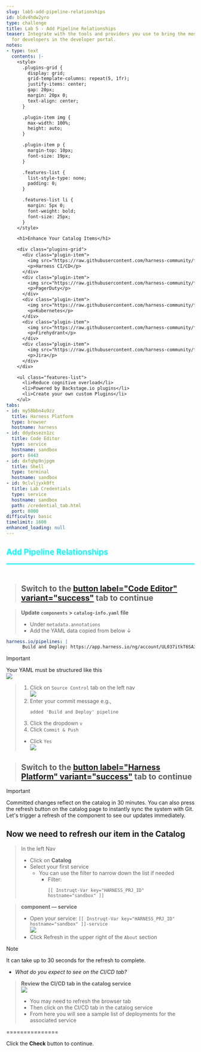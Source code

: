 ```yaml
---
slug: lab5-add-pipeline-relationships
id: bldv4hdw2yro
type: challenge
title: Lab 5 - Add Pipeline Relationships
teaser: Integrate with the tools and providers you use to bring the most useful information
  for developers in the developer portal.
notes:
- type: text
  contents: |-
    <style>
      .plugins-grid {
        display: grid;
        grid-template-columns: repeat(5, 1fr);
        justify-items: center;
        gap: 20px;
        margin: 20px 0;
        text-align: center;
      }

      .plugin-item img {
        max-width: 100%;
        height: auto;
      }

      .plugin-item p {
        margin-top: 10px;
        font-size: 19px;
      }

      .features-list {
        list-style-type: none;
        padding: 0;
      }

      .features-list li {
        margin: 5px 0;
        font-weight: bold;
        font-size: 25px;
      }
    </style>

    <h1>Enhance Your Catalog Items</h1>

    <div class="plugins-grid">
      <div class="plugin-item">
        <img src="https://raw.githubusercontent.com/harness-community/field-workshops/main/assets/logos/svg/harness_padded.svg" alt="Harness CI/CD" width="150">
        <p>Harness CI/CD</p>
      </div>
      <div class="plugin-item">
        <img src="https://raw.githubusercontent.com/harness-community/field-workshops/main/assets/logos/svg/pagerduty_padded.svg" alt="PagerDuty" width="150">
        <p>PagerDuty</p>
      </div>
      <div class="plugin-item">
        <img src="https://raw.githubusercontent.com/harness-community/field-workshops/main/assets/logos/svg/kubernetes_padded.svg" alt="Kubernetes" width="150">
        <p>Kubernetes</p>
      </div>
      <div class="plugin-item">
        <img src="https://raw.githubusercontent.com/harness-community/field-workshops/main/assets/logos/svg/firehydrant_padded.svg" alt="Firehydrant" width="150">
        <p>Firehydrant</p>
      </div>
      <div class="plugin-item">
        <img src="https://raw.githubusercontent.com/harness-community/field-workshops/main/assets/logos/svg/jira_software_padded.svg" alt="Jira" width="150">
        <p>Jira</p>
      </div>
    </div>

    <ul class="features-list">
      <li>Reduce cognitive overload</li>
      <li>Powered by Backstage.io plugins</li>
      <li>Create your own custom Plugins</li>
    </ul>
tabs:
- id: my58bbn4u9zz
  title: Harness Platform
  type: browser
  hostname: harness
- id: ddydxsezn1zc
  title: Code Editor
  type: service
  hostname: sandbox
  port: 8443
- id: dxfqhp9njpgm
  title: Shell
  type: terminal
  hostname: sandbox
- id: 9clvljyxk0ft
  title: Lab Credentials
  type: service
  hostname: sandbox
  path: /credential_tab.html
  port: 8000
difficulty: basic
timelimit: 1600
enhanced_loading: null
---
```


<style type="text/css" rel="stylesheet">
hr.cyan { background-color: cyan; color: cyan; height: 2px; margin-bottom: -10px; }
h2.cyan { color: cyan; }
</style><h2 class="cyan">Add Pipeline Relationships</h2>
<hr class="cyan">
<br><br>

> ## Switch to the [button label="Code Editor" variant="success"](tab-1) tab to continue

> **Update `components` **>** `catalog-info.yaml` file**
> - Under `metadata.annotations`
> - Add the YAML data copied from below ↓

```yaml
harness.io/pipelines: |
      Build and Deploy: https://app.harness.io/ng/account/UL037itkT6SA3IDdIIXWcQ/all/orgs/IDP/projects/Onboarding/pipelines/Secure_Build_and_Deploy/executions?storeType=INLINE
```

> [!IMPORTANT]
> Your YAML must be structured like this \
>    ![](https://raw.githubusercontent.com/harness-community/field-workshops/main/se-workshop-idp/assets/images/idp_component_w_pipeline_yaml.png)

> 1) Click on `Source Control` tab on the left nav \
>     ![](https://raw.githubusercontent.com/harness-community/field-workshops/main/unscripted-workshop-2024/assets/images/vs_code_commit.png)
> 2) Enter your commit message e.g., <pre>`added 'Build and Deploy' pipeline`</pre>
> 3) Click the dropdown `v`
> 4) Click `Commit & Push`
> - Click `Yes` \
>    ![](https://raw.githubusercontent.com/harness-community/field-workshops/main/unscripted-workshop-2024/assets/images/vs_code_stage_changes.png)


> ## Switch to the [button label="Harness Platform" variant="success"](tab-0) tab to continue

> [!IMPORTANT]
> Committed changes reflect on the catalog in 30 minutes. You can also press the refresh button on the catalog page to instantly sync the system with Git. <br>
> Let's trigger a refresh of the component to see our updates immediately.

## Now we need to refresh our item in the Catalog

> In the left Nav <br>
> - Click on **Catalog**
> - Select your first service
>   - You can use the filter to narrow down the list if needed
>     - Filter: <pre>`[[ Instruqt-Var key="HARNESS_PRJ_ID" hostname="sandbox" ]]`</pre>

> **component — service**
> - Open your service: `[[ Instruqt-Var key="HARNESS_PRJ_ID" hostname="sandbox" ]]-service` \
>     ![](https://raw.githubusercontent.com/harness-community/field-workshops/main/se-workshop-idp/assets/images/idp_component_refresh.png)
> - Click Refresh in the upper right of the `About` section


> [!NOTE]
> It can take up to 30 seconds for the refresh to complete.
> - *What do you expect to see on the CI/CD tab?*


> **Review the CI/CD tab in the catalog service** \
>     ![](https://raw.githubusercontent.com/harness-community/field-workshops/main/se-workshop-idp/assets/images/idp_component_cicd.png)
> - You may need to refresh the browser tab
> - Then click on the CI/CD tab in the catalog service
> - From here you will see a sample list of deployments for the associated service


===============

Click the **Check** button to continue.
